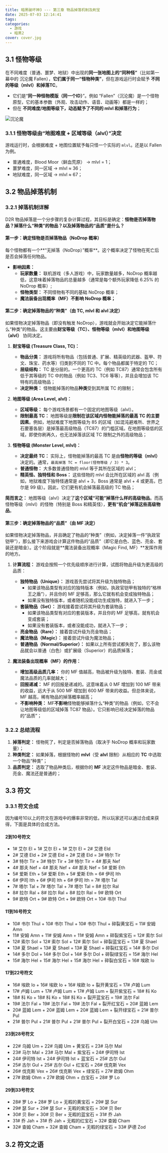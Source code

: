 ```yaml
---
title: 暗黑破坏神3 --- 第三章 物品掉落机制及刷宝
date: 2025-07-03 12:14:41
tags: 
categories:
  - 游戏
  - 暗黑2
cover: cover.jpg
---
```

## 3.1 怪物等级

在不同难度（普通、噩梦、地狱）中出现的**同一张地图上的“同种怪”**（比如第一幕中的 沉沦魔 Fallen），**它们属于同一“怪物种类”**，但在游戏运行时会赋予 **不同的等级（mlvl）和掉落TC**。

- 它们是“**同一种怪物模版（同一个ID）**”。例如 “Fallen”（沉沦魔）是一个怪物原型，它的基本参数（外观、攻击动作、语音、动画等）都是一样的；
- 但在 **不同难度/地图等级下，动态赋予了不同的 mlvl 和掉落行为**；

![沉沦魔](Fallen_20250523143734.png)

### 3.1.1 怪物等级由“地图难度 + 区域等级（alvl）”决定

游戏运行时，会根据难度 + 地图位置赋予每只怪一个实际的 `mlvl`。还是以 Fallen 为例。

- 普通难度，Blood Moor（鲜血荒原） → mlvl = 1；
- 噩梦难度，同一区域 → mlvl ≈ 36；
- 地狱难度，同一区域 → mlvl ≈ 67；

## 3.2 物品掉落机制

### 3.2.1 掉落机制详解

D2R 物品掉落是一个分步骤的复杂计算过程，其目标是确定：**怪物是否掉落物品？掉落什么“种类”的物品？以及掉落物品的“品质”是什么？**

#### **第一步：确定怪物是否掉落物品（NoDrop 概率）**

每个怪物都有一个**“无掉落（NoDrop）”概率**。这个概率决定了怪物在死亡后是否会掉落任何物品。

- **影响因素：**
    - **玩家数量：** 联机游戏（多人游戏）中，玩家数量越多，NoDrop 概率越低，这意味着掉落物品的总量越多（通常是每个额外玩家降低 6.25% 的 NoDrop 概率）;
    - **怪物类型：** 不同怪物有不同的基础 NoDrop 概率；
    - **魔法装备出现概率（MF）不影响 NoDrop 概率；**

#### **第二步：确定掉落物品的“种类”（由 TC, mlvl 和 alvl 决定）**

如果怪物决定掉落物品（即没有触发 NoDrop），游戏就会开始决定它能掉落什么“种类”的物品。这主要由**财宝等级（TC）、怪物等级（mlvl）和地图等级（alvl）** 协同决定。

1. **财宝等级 (Treasure Class, TC)：**
    - **物品分类：** 游戏将所有物品（包括普通、扩展、精英级的武器、盔甲、符文、珠宝、药水等）归类到不同的 TC 中。每个物品都属于特定的 TC；
    - **层级结构：** TC 是分层的。一个更高的 TC（例如 TC87）通常会包含所有低于其等级的 TC 中的物品（例如 TC3、TC6 等等），并且会增加该 TC 特有的高级物品；
    - **决定种类：** 怪物能掉落的物品**种类**受到其所属 TC 的限制；
    
2. **地图等级 (Area Level, alvl)：**
    - **区域等级：** 每个游戏场景都有一个固定的地图等级（alvl）。
    - **限制最高 TC：** 地图等级是**限制在该区域内怪物能掉落的最高 TC 的主要因素**。例如，地狱难度下地图等级为 85 的区域（如混沌避难所、世界之石要塞各层）是掉落最高级物品（TC87）的门槛区域。在地图等级低的区域，即使你刷再久，也无法掉落该区域 TC 限制之外的高级物品；
    
3. **怪物等级 (Monster Level, mlvl)：**
    - **决定最终 TC：** 实际上，怪物能掉落的最高 TC 是由**怪物的等级（mlvl）** 决定的。通常，`最高掉落 TC = floor(怪物等级 / 3) * 3`。
    - **普通怪物：** 大多数普通怪物的 mlvl 等于其所在区域的 alvl；
    - **精英怪、独特怪和 Boss：** 这些怪物的 mlvl 会比所在区域的 alvl 高（例如，地狱难度下独特怪通常是 alvl + 3，Boss 通常是 alvl + 4 或更高，巴尔是 99 级）。因此，它们更有机会掉落最高级的 TC 物品；

**简而言之：** 地图等级（alvl）决定了**这个区域“可能”掉落什么样的高级物品**。而高怪物等级（mlvl）的怪物（特别是 Boss 和精英怪），**更有“机会”掉落这些高级物品**。

#### **第三步：确定掉落物品的“品质”（由 MF 决定）**

如果怪物决定掉落物品，并且确定了物品的“种类”（例如，决定掉落一件“执政官铠甲”），那么接下来游戏会计算这件物品的“品质”（即它是白色、蓝色、亮金、套装还是暗金）。这个阶段就是**魔法装备出现概率（Magic Find, MF）**发挥作用的地方。

1. **计算流程：** 游戏会按照一个优先级顺序进行计算，试图将物品升级为更高级的品质：
    - **独特物品（Unique）：** 游戏首先尝试将其升级为独特物品；
        - 如果该物品类型有对应的独特版本（例如，执政官铠甲有独特的“格林王之盾”），并且你的 MF 足够高，那么它就有机会变成独特物品；
        - 如果没有独特版本，或者随机没能成功生成独特，就进入下一步；
    - **套装物品（Set）：** 游戏接着尝试将其升级为套装物品；
        - 如果该物品类型有对应的套装版本，并且你的 MF 足够高，就有机会变成套装；
        - 如果没有套装版本，或者没能成功，就进入下一步；
    - **亮金物品（Rare）：** 接着尝试升级为亮金物品；
    - **魔法物品（Magic）：** 接着尝试升级为魔法物品；
    - **普通物品（Normal/Superior）：** 如果以上所有尝试都失败了，那么该物品就会以普通（白色）或扩展级（Superior）的品质掉落；
    
2. **魔法装备出现概率（MF）的作用：**
    - **增加高级品质几率：** 你的 MF 值越高，物品被升级为独特、套装、亮金或魔法品质的几率就越大；
    - **回报递减：** MF 的回报是递减的。这意味着从 0 MF 增加到 100 MF 带来的收益，远大于从 500 MF 增加到 600 MF 带来的收益。但总体来说，MF 越高，稀有物品的掉落概率越高；
    - **不影响种类：** MF**不影响**怪物能够掉落什么“种类”的物品（例如，它不会让地图等级低的区域掉落 TC87 物品）。它只影响已经决定掉落的物品的“品质”；

### 3.2.2 **总结流程**

1. **掉落判定：** 怪物死了，判定是否掉落物品（取决于 NoDrop 概率和玩家数量）；
2. **种类判定：** 如果掉落，根据怪物的 **mlvl**（受 **alvl** 限制）从相应的 **TC** 中选取一个物品“种类”；
3. **品质判定：** 选取了物品种类后，根据你的 **MF** 决定这件物品是暗金、套装、亮金、魔法还是普通的；
## 3.3 符文

### 3.3.1 符文合成

因为编号10以上的符文在游戏中的爆率非常的低，所以玩家还可以通过合成来获得，下面是具体的合成方法。

#### **2到10号符文**

- 1# 艾尔 El + 1# 艾尔 El + 1# 艾尔 El = 2# 艾德 Eld
- 2# 艾德 Eld + 2# 艾德 Eld + 2# 艾德 Eld = 3# 特尔 Tir
- 3# 特尔 Tir + 3# 特尔 Tir + 3# 特尔 Tir = 4# 那夫 Nef
- 4# 那夫 Nef + 4# 那夫 Nef + 4# 那夫 Nef = 5# 爱斯 Eth
- 5# 爱斯 Eth + 5# 爱斯 Eth + 5# 爱斯 Eth = 6# 伊司 Ith
- 6# 伊司 Ith + 6# 伊司 Ith + 6# 伊司 Ith = 7# 塔尔 Tal
- 7# 塔尔 Tal + 7# 塔尔 Tal + 7# 塔尔 Tal = 8# 拉尔 Ral
- 8# 拉尔 Ral + 8# 拉尔 Ral + 8# 拉尔 Ral = 9# 欧特 Ort
- 9# 欧特 Ort + 9# 欧特 Ort + 9# 欧特 Ort = 10# 书尔 Thul

#### **11到16号符文**

- 10# 书尔 Thul + 10# 书尔 Thul + 10# 书尔 Thul + 碎裂黄宝石 = 11# 安姆 Amn
- 11# 安姆 Amn + 11# 安姆 Amn + 11# 安姆 Amn + 碎裂紫宝石 = 12# 索尔 Sol
- 12# 索尔 Sol + 12# 索尔 Sol + 12# 索尔 Sol + 碎裂蓝宝石 = 13# 夏 Shael
- 13# 夏 Shael + 13# 夏 Shael + 13# 夏 Shael + 碎裂红宝石 = 14# 多尔 Dol
- 14# 多尔 Dol + 14# 多尔 Dol + 14# 多尔 Dol + 碎裂绿宝石 = 15# 海尔 Hel
- 15# 海尔 Hel + 15# 海尔 Hel + 15# 海尔 Hel + 碎裂白宝石 = 16# 埃欧 Io

#### **17到22号符文**

- 16# 埃欧 Io + 16# 埃欧 Io + 16# 埃欧 Io + 裂开黄宝石 = 17# 卢姆 Lum
- 17# 卢姆 Lum + 17# 卢姆 Lum + 17# 卢姆 Lum + 裂开紫宝石 = 18# 科 Ko
- 18# 科 Ko + 18# 科 Ko + 18# 科 Ko + 裂开蓝宝石 = 19# 法尔 Fal
- 19# 法尔 Fal + 19# 法尔 Fal + 19# 法尔 Fal + 裂开红宝石 = 20# 蓝姆 Lem
- 20# 蓝姆 Lem + 20# 蓝姆 Lem + 20# 蓝姆 Lem + 裂开绿宝石 = 21# 普尔 Pul
- 21# 普尔 Pul + 21# 普尔 Pul + 21# 普尔 Pul + 裂开白宝石 = 22# 乌姆 Um

#### **23到28号符文**

- 22# 乌姆 Um + 22# 乌姆 Um + 黄宝石 = 23# 马尔 Mal
- 23# 马尔 Mal + 23# 马尔 Mal + 紫宝石 = 24# 伊司特 Ist
- 24# 伊司特 Ist + 24# 伊司特 Ist + 蓝宝石 = 25# 古尔 Gul
- 25# 古尔 Gul + 25# 古尔 Gul + 红宝石 = 26# 伐克斯 Vex
- 26# 伐克斯 Vex + 26# 伐克斯 Vex + 绿宝石 = 27# 欧姆 Ohm
- 27# 欧姆 Ohm + 27# 欧姆 Ohm + 白宝石 = 28# 罗 Lo

#### **29到33号符文**

- 28# 罗 Lo + 28# 罗 Lo + 无暇的黄宝石 = 29# 瑟 Sur
- 29# 瑟 Sur + 29# 瑟 Sur + 无暇的紫宝石 = 30# 贝 Ber
- 30# 贝 Ber + 30# 贝 Ber + 无暇的蓝宝石 = 31# 乔 Jah
- 31# 乔 Jah + 31# 乔 Jah + 无暇的红宝石 = 32# 查姆 Cham
- 32# 查姆 Cham + 32# 查姆 Cham + 无暇的绿宝石 = 33# 萨德 Zod

## 3.2 符文之语



